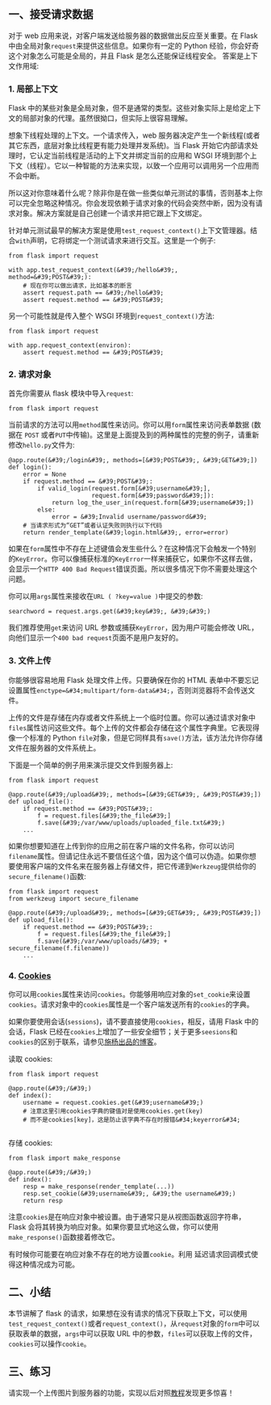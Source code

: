 ## 一、接受请求数据

对于 web 应用来说，对客户端发送给服务器的数据做出反应至关重要。在 Flask 中由全局对象`request`来提供这些信息。如果你有一定的 Python 经验，你会好奇这个对象怎么可能是全局的，并且 Flask 是怎么还能保证线程安全。 答案是上下文作用域:

### 1. 局部上下文

Flask 中的某些对象是全局对象，但不是通常的类型。这些对象实际上是给定上下文的局部对象的代理。虽然很拗口，但实际上很容易理解。

想象下线程处理的上下文。一个请求传入，web 服务器决定产生一个新线程(或者其它东西，底层对象比线程更有能力处理并发系统)。当 Flask 开始它内部请求处理时，它认定当前线程是活动的上下文并绑定当前的应用和 WSGI 环境到那个上下文（线程）。它以一种智能的方法来实现，以致一个应用可以调用另一个应用而不会中断。

所以这对你意味着什么呢？除非你是在做一些类似单元测试的事情，否则基本上你可以完全忽略这种情况。你会发现依赖于请求对象的代码会突然中断，因为没有请求对象。解决方案就是自己创建一个请求并把它跟上下文绑定。 

针对单元测试最早的解决方案是使用`test_request_context()`上下文管理器。结合`with`声明，它将绑定一个测试请求来进行交互。这里是一个例子:
```
from flask import request

with app.test_request_context(&#39;/hello&#39;, method=&#39;POST&#39;):
    # 现在你可以做出请求，比如基本的断言
    assert request.path == &#39;/hello&#39;
    assert request.method == &#39;POST&#39;
```

另一个可能性就是传入整个 WSGI 环境到`request_context()`方法:
```
from flask import request

with app.request_context(environ):
    assert request.method == &#39;POST&#39;
```

### 2. 请求对象

首先你需要从 flask 模块中导入`request`:
```
from flask import request
```

当前请求的方法可以用`method`属性来访问。你可以用`form`属性来访问表单数据 (数据在 `POST` 或者`PUT`中传输)。这里是上面提及到的两种属性的完整的例子，请重新修改`hello.py`文件为:

```
@app.route(&#39;/login&#39;, methods=[&#39;POST&#39;, &#39;GET&#39;])
def login():
    error = None
    if request.method == &#39;POST&#39;:
        if valid_login(request.form[&#39;username&#39;],
                       request.form[&#39;password&#39;]):
            return log_the_user_in(request.form[&#39;username&#39;])
        else:
            error = &#39;Invalid username/password&#39;
    # 当请求形式为“GET”或者认证失败则执行以下代码
    return render_template(&#39;login.html&#39;, error=error)
```

如果在`form`属性中不存在上述键值会发生些什么？在这种情况下会触发一个特别的`KeyError`。你可以像捕获标准的`KeyError`一样来捕获它，如果你不这样去做，会显示一个`HTTP 400 Bad Request`错误页面。所以很多情况下你不需要处理这个问题。

你可以用`args`属性来接收在`URL ( ?key=value )`中提交的参数:
```
searchword = request.args.get(&#39;key&#39;, &#39;&#39;)
```

我们推荐使用`get`来访问 URL 参数或捕获`KeyError`，因为用户可能会修改 URL， 向他们显示一个`400 bad request`页面不是用户友好的。

### 3. 文件上传

你能够很容易地用 Flask 处理文件上传。只要确保在你的 HTML 表单中不要忘记设置属性`enctype=&#34;multipart/form-data&#34;`，否则浏览器将不会传送文件。

上传的文件是存储在内存或者文件系统上一个临时位置。你可以通过请求对象中`files`属性访问这些文件。每个上传的文件都会存储在这个属性字典里。它表现得像一个标准的 Python `file`对象，但是它同样具有`save()`方法，该方法允许你存储文件在服务器的文件系统上。 

下面是一个简单的例子用来演示提交文件到服务器上:
```
from flask import request

@app.route(&#39;/upload&#39;, methods=[&#39;GET&#39;, &#39;POST&#39;])
def upload_file():
    if request.method == &#39;POST&#39;:
        f = request.files[&#39;the_file&#39;]
        f.save(&#39;/var/www/uploads/uploaded_file.txt&#39;)
    ...
```

如果你想要知道在上传到你的应用之前在客户端的文件名称，你可以访问`filename`属性。但请记住永远不要信任这个值，因为这个值可以伪造。如果你想要使用客户端的文件名来在服务器上存储文件，把它传递到`Werkzeug`提供给你的`secure_filename()`函数:
```
from flask import request
from werkzeug import secure_filename

@app.route(&#39;/upload&#39;, methods=[&#39;GET&#39;, &#39;POST&#39;])
def upload_file():
    if request.method == &#39;POST&#39;:
        f = request.files[&#39;the_file&#39;]
        f.save(&#39;/var/www/uploads/&#39; + secure_filename(f.filename))
    ...
```

### 4. [Cookies](http://baike.baidu.com/link?url=qqNODHYRG7RhXXhQtFZUJpYUE8kX2vd3kkG-s641Obx9cwa8nHspmzUYpZJRfHXo5YKKY6jsEH9Yxa9da8BcP_)

你可以用`cookies`属性来访问`cookies`。你能够用响应对象的`set_cookie`来设置`cookies`。请求对象中的`cookies`属性是一个客户端发送所有的`cookies`的字典。

如果你要使用会话(`sessions`)，请不要直接使用`cookies`，相反，请用 Flask 中的会话，Flask 已经在`cookies`上增加了一些安全细节；关于更多`seesions`和`cookies`的区别于联系，请参见[施杨出品的博客](http://www.cnblogs.com/shiyangxt/archive/2008/10/07/1305506.html)。

读取 cookies:
```
from flask import request

@app.route(&#39;/&#39;)
def index():
    username = request.cookies.get(&#39;username&#39;)
    # 注意这里引用cookies字典的键值对是使用cookies.get(key)
    # 而不是cookies[key]，这是防止该字典不存在时报错&#34;keyerror&#34;
    
```

存储 cookies:
```
from flask import make_response

@app.route(&#39;/&#39;)
def index():
    resp = make_response(render_template(...))
    resp.set_cookie(&#39;username&#39;, &#39;the username&#39;)
    return resp
```

注意`cookies`是在响应对象中被设置。由于通常只是从视图函数返回字符串， Flask 会将其转换为响应对象。如果你要显式地这么做，你可以使用 `make_response()`函数接着修改它。

有时候你可能要在响应对象不存在的地方设置`cookie`。利用 延迟请求回调模式使得这种情况成为可能。

## 二、小结

本节讲解了 flask 的请求，如果想在没有请求的情况下获取上下文，可以使用`test_request_context()`或者`request_context()`，从`request`对象的`form`中可以获取表单的数据，`args`中可以获取 URL 中的参数，`files`可以获取上传的文件，`cookies`可以操作`cookie`。

## 三、练习

请实现一个上传图片到服务器的功能，实现以后对照[教程](http://www.pythondoc.com/flask/patterns/fileuploads.html#uploading-files)发现更多惊喜！